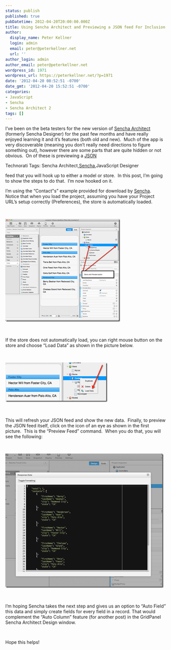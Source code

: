 ```yaml
---
status: publish
published: true
pubDatetime: 2012-04-20T20:00:00.000Z
title: Using Sencha Architect and Previewing a JSON feed For Inclusion In The App
author:
  display_name: Peter Kellner
  login: admin
  email: peter@peterkellner.net
  url: ''
author_login: admin
author_email: peter@peterkellner.net
wordpress_id: 1971
wordpress_url: https://peterkellner.net/?p=1971
date: '2012-04-20 08:52:51 -0700'
date_gmt: '2012-04-20 15:52:51 -0700'
categories:
- JavaScript
- Sencha
- Sencha Architect 2
tags: []
---
```

<p>I’ve been on the beta testers for the new version of <a href="http://www.sencha.com/products/architect">Sencha Architect</a> (formerly Sencha Designer) for the past few months and have really enjoyed learning it and it’s features (both old and new).&#160; Much of the app is very discoverable (meaning you don’t really need directions to figure something out), however there are some parts that are quite hidden or not obvious.&#160; On of these is previewing a <a href="http://json.org/">JSON</a>
<div id="scid:0767317B-992E-4b12-91E0-4F059A8CECA8:08b7f6ed-c464-4887-868d-29d374167a98" class="wlWriterEditableSmartContent" style="float: none; padding-bottom: 0px; padding-top: 0px; padding-left: 0px; margin: 0px; display: inline; padding-right: 0px">Technorati Tags: Sencha Architect,<a href="http://technorati.com/tags/Sencha" rel="tag">Sencha</a>,JavaScript Designer</div>
<p>  feed that you will hook up to either a model or store.&#160; In this post, I’m going to show the steps to do that.&#160; I’m now hooked on it.</p>
<p>I’m using the “Contact&quot;s” example provided for download by <a href="http://www.sencha.com/">Sencha</a>.&#160; Notice that when you load the project, assuming you have your Project URL’s setup correctly (Preferences), the store is automatically loaded.&#160; </p>
<p>&#160;</p>
<p><a href="/wp/wp-content/uploads/2012/04/image11.png"><img title="image" style="border-top: 0px; border-right: 0px; background-image: none; border-bottom: 0px; padding-top: 0px; padding-left: 0px; border-left: 0px; display: inline; padding-right: 0px" border="0" alt="image" src="/wp/wp-content/uploads/2012/04/image_thumb9.png" width="360" height="322" /></a></p>
<p>&#160;</p>
<p>If the store does not automatically load, you can right mouse button on the store and choose “Load Data” as shown in the picture below.</p>
<p>&#160;</p>
<p><a href="/wp/wp-content/uploads/2012/04/image12.png"><img title="image" style="border-top: 0px; border-right: 0px; background-image: none; border-bottom: 0px; padding-top: 0px; padding-left: 0px; border-left: 0px; display: inline; padding-right: 0px" border="0" alt="image" src="/wp/wp-content/uploads/2012/04/image_thumb10.png" width="320" height="124" /></a></p>
<p>&#160;</p>
<p>This will refresh your JSON feed and show the new data.&#160; Finally, to preview the JSON feed itself, click on the icon of an eye as shown in the first picture.&#160; This is the “Preview Feed” command.&#160; When you do that, you will see the following:</p>
<p>&#160;</p>
<p><a href="/wp/wp-content/uploads/2012/04/image13.png"><img title="image" style="border-top: 0px; border-right: 0px; background-image: none; border-bottom: 0px; padding-top: 0px; padding-left: 0px; border-left: 0px; display: inline; padding-right: 0px" border="0" alt="image" src="/wp/wp-content/uploads/2012/04/image_thumb11.png" width="496" height="420" /></a></p>
<p>&#160;</p>
<p>I’m hoping Sencha takes the next step and gives us an option to “Auto Field” this data and simply create fields for every field in a record. That would complement the “Auto Column” feature (for another post) in the GridPanel Sencha Architect Design window.</p>
<p>&#160;</p>
<p>Hope this helps!</p>
